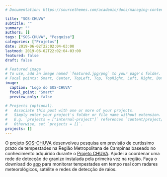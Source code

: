```yaml
---
# Documentation: https://sourcethemes.com/academic/docs/managing-content/

title: "SOS-CHUVA"
subtitle: ""
summary: ""
authors: []
tags: ["SOS-CHUVA", "Pesquisa"]
categories: ["Projetos"]
date: 2019-06-02T22:02:04-03:00
lastmod: 2019-06-02T22:02:04-03:00
featured: false
draft: false

# Featured image
# To use, add an image named `featured.jpg/png` to your page's folder.
# Focal points: Smart, Center, TopLeft, Top, TopRight, Left, Right, BottomLeft, Bottom, BottomRight.
image:
  caption: "Logo do SOS-CHUVA"
  focal_point: "Smart"
  preview_only: false

# Projects (optional).
#   Associate this post with one or more of your projects.
#   Simply enter your project's folder or file name without extension.
#   E.g. `projects = ["internal-project"]` references `content/project/deep-learning/index.md`.
#   Otherwise, set `projects = []`.
projects: []
---
```


O projeto [SOS-CHUVA](http://soschuva.cptec.inpe.br/soschuva/) desenvolveu pesquisa em previsão de curtíssimo prazo de tempestades na Região Metropolitana de Campinas baseado no conhecimento adquirido durante o [Projeto CHUVA](http://chuvaproject.cptec.inpe.br/portal/noticia.ultimas.logic). Ajudei a coordenar uma rede de detecção de granizo instalada pela primeira vez na região. Faça o download do [app](http://satelite.cptec.inpe.br/soschuvaapp/) para monitorar tempestades em tempo real com radares meteorológicos, satélite e redes de detecção de raios.
